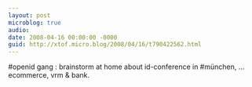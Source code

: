 ```yaml
---
layout: post
microblog: true
audio: 
date: 2008-04-16 00:00:00 -0000
guid: http://xtof.micro.blog/2008/04/16/t790422562.html
---
```

#openid gang : brainstorm at home about id-conference in #münchen, ... ecommerce, vrm &amp; bank.
